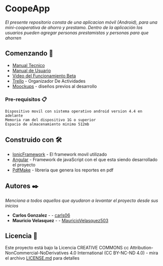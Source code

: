 # CoopeApp

_El presente repositorio consta de una aplicacion móvil (Android), para una mini-cooperativa de ahorro y prestamo. Dentro de la aplicación los usuarios pueden agregar personas prestamistas y personas para que ahorren_

## Comenzando 🚀
* [Manual Tecnico](https://drive.google.com/file/d/1O2niNjy5StxrHCeHy_liz5IC4LgWWEl5/view)
* [Manual de Usuario](https://drive.google.com/file/d/1pnUAPRK1QXAICkxUpH1o51xx-5505iAi/view)
* [Video del Funcionamiento Beta](https://drive.google.com/file/d/1Na8gl5xcARmBH5e1snHpkyos0HqmqwQE/view?usp=sharing)
* [Trello](https://trello.com/b/LiMDxIMQ/coopeapp) - Organizador De Actividades
* [Moockups](https://framer.com/projects/Proyecto-Android--eCJrYJnL4Cps0nllU73h-2u9dP) - diseños previos al desarrollo


### Pre-requisitos 📋
```
Dispositivo movil con sistema operativo android version 4.4 en adelante
Memoria ram del dispositivo 1G o superior
Espacio de almacenamiento minimo 512mb
```
## Construido con 🛠️

* [IonicFramework](https://ionicframework.com/) - El framework movil utilizado
* [Angular](https://angular.io/) - Framework de javaScript con el que esta siendo desarrollado el proyecto
* [PdfMake](http://pdfmake.org/#/) - libreria que genera los reportes en pdf


## Autores ✒️

_Menciona a todos aquellos que ayudaron a levantar el proyecto desde sus inicios_

* **Carlos Gonzalez** -  - [carls06](https://github.com/carls06)
* **Mauricio Velasquez** -  - [MauricioVelasquez503](https://github.com/MauricioVelasquez503)

## Licencia 📄

Este proyecto está bajo la Licencia CREATIVE COMMONS cc Attribution-NonCommercial-NoDerivatives 4.0 International (CC BY-NC-ND 4.0) - mira el archivo [LICENSE.md](https://creativecommons.org/licenses/by-nc-nd/4.0/) para detalles
